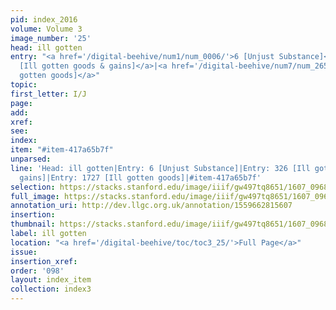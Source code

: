 ```yaml
---
pid: index_2016
volume: Volume 3
image_number: '25'
head: ill gotten
entry: "<a href='/digital-beehive/num1/num_0006/'>6 [Unjust Substance]</a>|<a href='/digital-beehive/num2/num_0375/'>326
  [Ill gotten goods & gains]</a>|<a href='/digital-beehive/num7/num_2651/'>1727 [Ill
  gotten goods]</a>"
topic:
first_letter: I/J
page:
add:
xref:
see:
index:
item: "#item-417a65b7f"
unparsed:
line: 'Head: ill gotten|Entry: 6 [Unjust Substance]|Entry: 326 [Ill gotten goods &
  gains]|Entry: 1727 [Ill gotten goods]|#item-417a65b7f'
selection: https://stacks.stanford.edu/image/iiif/gw497tq8651/1607_0968/143,3344,680,184/full/0/default.jpg
full_image: https://stacks.stanford.edu/image/iiif/gw497tq8651/1607_0968/full/full/0/default.jpg
annotation_uri: http://dev.llgc.org.uk/annotation/1559662815607
insertion:
thumbnail: https://stacks.stanford.edu/image/iiif/gw497tq8651/1607_0968/143,3344,680,184/150,/0/default.jpg
label: ill gotten
location: "<a href='/digital-beehive/toc/toc3_25/'>Full Page</a>"
issue:
insertion_xref:
order: '098'
layout: index_item
collection: index3
---
```

